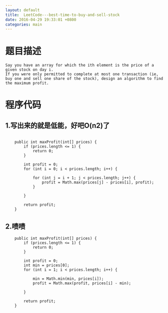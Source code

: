 ```yaml
---
layout: default
title:  LeetCode---best-time-to-buy-and-sell-stock
date: 2016-04-29 19:33:01 +0800 
categories: main
---
```



题目描述
=
	
	Say you have an array for which the ith element is the price of a given stock on day i.
	If you were only permitted to complete at most one transaction (ie, buy one and sell one share of the stock), design an algorithm to find the maximum profit.

程序代码
=

1.写出来的就是低能，好吧O(n2)了
-
```
	
	public int maxProfit(int[] prices) {
		if (prices.length <= 1) {
			return 0;
		}

		int profit = 0;
		for (int i = 0; i < prices.length; i++) {

			for (int j = i + 1; j < prices.length; j++) {
				profit = Math.max(prices[j] - prices[i], profit);
			}

		}

		return profit;
	}
```



2.啧啧
-
```
	public int maxProfit(int[] prices) {
		if (prices.length <= 1) {
			return 0;
		}

		int profit = 0;
		int min = prices[0];
		for (int i = 1; i < prices.length; i++) {

			min = Math.min(min, prices[i]);
			profit = Math.max(profit, prices[i] - min);

		}

		return profit;
	}
```

